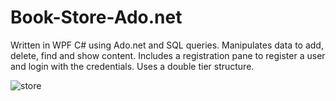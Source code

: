 # Book-Store-Ado.net
Written in WPF C# using Ado.net and SQL queries. Manipulates data to add, delete, find and show content. Includes a registration pane to register a user
and login with the credentials. Uses a double tier structure.

![store](https://github.com/arthurshk/Book-Store-Ado.net/assets/135430504/02df37f0-a2a0-4a2d-8ae6-cf9eb17d78e5)
